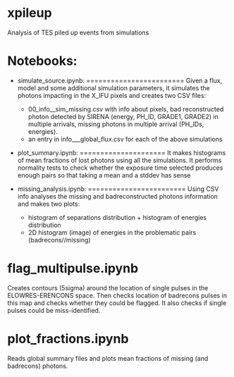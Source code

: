# xpileup
Analysis of TES piled up events from simulations

# Notebooks:

- simulate_source.ipynb:
========================
Given a flux, model and some additional simulation parameters, it simulates the photons impacting in the X_IFU pixels and creates two CSV files:
  * 00_info_<filt>_sim<number>_missing.csv with info about pixels, bad reconstructed photon detected by SIRENA (energy, PH_ID, GRADE1, GRADE2) in multiple arrivals, missing photons in multiple arrival (PH_IDs, energies).
  * an entry in info_<filt>_<focus>_global_flux.csv for each of the above simulations

- plot_summary.ipynb:
=====================
It makes histograms of mean fractions of lost photons using all the simulations. It performs normality tests to check whether the exposure time selected produces enough pairs so that taking a mean and a stddev has sense

- missing_analysis.ipynb:
========================
Using CSV info analyses the missing and badreconstructed photons information and makes two plots:
  * histogram of separations distribution + histogram of energies distribution
  * 2D histogram (image) of energies in the problematic pairs (badrecons//missing)

flag_multipulse.ipynb
======================
Creates contours (5sigma) around the location of single pulses in the ELOWRES-ERENCONS space.
Then checks location of badrecons pulses in this map and checks whether they could be flagged.
It also checks if single pulses could be miss-identified.

plot_fractions.ipynb
====================
Reads global summary files and plots mean fractions of missing (and badrecons) photons.

